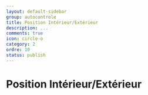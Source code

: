 ```yaml
---
layout: default-sidebar
group: autocontrole
title: Position Intérieur/Extérieur
description: ...
comments: true
icon: circle-o
category: 2
ordre: 10
status: publish
---
```


# Position Intérieur/Extérieur
